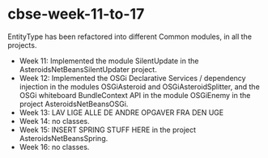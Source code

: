 # cbse-week-11-to-17

EntityType has been refactored into different Common modules, in all the projects.
- Week 11: Implemented the module SilentUpdate in the AsteroidsNetBeansSilentUpdater project.
- Week 12: Implemented the OSGi Declarative Services / dependency injection in the modules OSGiAsteroid and OSGiAsteroidSplitter, and the OSGi whiteboard BundleContext API in the module OSGiEnemy in the project AsteroidsNetBeansOSGi.
- Week 13: LAV LIGE ALLE DE ANDRE OPGAVER FRA DEN UGE
- Week 14: no classes.
- Week 15: INSERT SPRING STUFF HERE in the project AsteroidsNetBeansSpring.
- Week 16: no classes.
